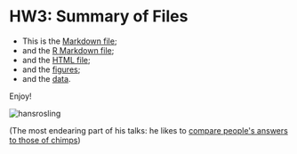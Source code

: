 HW3: Summary of Files
==========================

* This is the [Markdown file](https://github.com/mi-lee/stat545-data-analysis-r/blob/master/HW3/HW3.md);
* and the [R Markdown file](https://github.com/mi-lee/stat545-data-analysis-r/blob/master/HW3/HW3.Rmd);
* and the [HTML file](https://github.com/mi-lee/stat545-data-analysis-r/blob/master/HW3/HW3.html);
* and the [figures](https://github.com/mi-lee/stat545-data-analysis-r/tree/master/HW3/HW3_files/figure-html);
* and the [data](https://github.com/mi-lee/stat545-data-analysis-r/blob/master/HW3/gapminderDataFiveYear.txt). 

Enjoy!


![hansrosling](http://lh6.ggpht.com/_H14qvQBzS-Y/TSU1RmdCHNI/AAAAAAAALpE/oHD8MWY_-5Y/hans_rosling_bbc.jpg)

(The most endearing part of his talks: he likes to [compare people's answers to those of chimps](http://www.cnn.com/2013/12/10/world/gapminder-us-ignorance-survey/))
